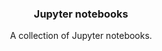 <div align="center">
  <h3 align="center">Jupyter notebooks</h3>
  <p>A collection of Jupyter notebooks.</p>
</div>
